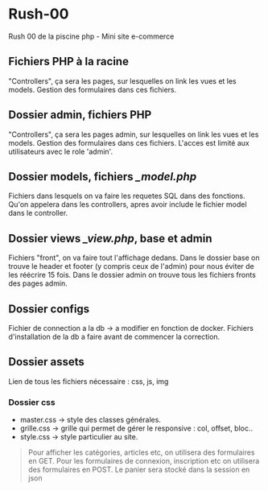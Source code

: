 # Rush-00
Rush 00 de la piscine php - Mini site e-commerce


## Fichiers PHP à la racine
"Controllers", ça sera les pages, sur lesquelles on link les vues et les models. Gestion des formulaires dans ces fichiers.

## Dossier admin, fichiers PHP
"Controllers", ça sera les pages admin, sur lesquelles on link les vues et les models. Gestion des formulaires dans ces fichiers. L'acces est limité aux utilisateurs avec le role 'admin'.

## Dossier models, fichiers *_model.php*
Fichiers dans lesquels on va faire les requetes SQL dans des fonctions. Qu'on appelera dans les controllers, apres avoir include le fichier model dans le controller.

## Dossier views *_view.php*, base et admin 
Fichiers "front", on va faire tout l'affichage dedans.
Dans le dossier base on trouve le header et footer (y compris ceux de l'admin) pour nous éviter de les réécrire 15 fois.
Dans le dossier admin on trouve tous les fichiers fronts des pages admin.

## Dossier configs
Fichier de connection a la db -> a modifier en fonction de docker.
Fichiers d'installation de la db a faire avant de commencer la correction.

## Dossier assets
Lien de tous les fichiers nécessaire : css, js, img

### Dossier css
- master.css -> style des classes générales.
- grille.css -> grille qui permet de gérer le responsive : col, offset, bloc..
- style.css -> style particulier au site.

> Pour afficher les catégories, articles etc, on utilisera des formulaires en GET.
> Pour les formulaires de connexion, inscription etc on utilisera des formulaires en POST.
> Le panier sera stocké dans la session en json
